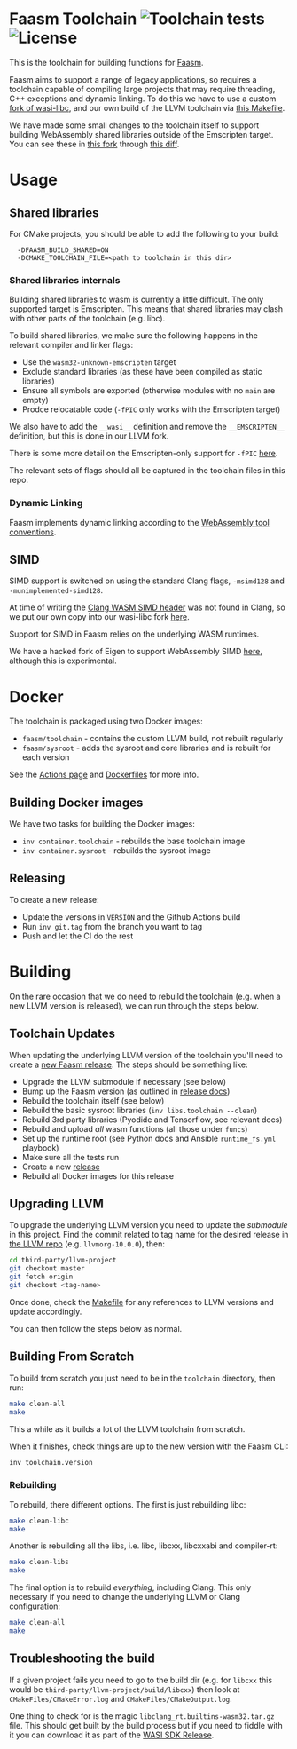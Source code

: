 # Faasm Toolchain ![Toolchain tests](https://github.com/faasm/faasm-toolchain/workflows/Build/badge.svg) ![License](https://img.shields.io/github/license/faasm/faasm-toolchain.svg)

This is the toolchain for building functions for
[Faasm](https://github.com/faasm/faasm).

Faasm aims to support a range of legacy applications, so requires a toolchain
capable of compiling large projects that may require threading, C++ exceptions
and dynamic linking. To do this we have to use a custom [fork of
wasi-libc](https://github.com/faasm/wasi-libc), and our own build of the
LLVM toolchain via [this Makefile](Makefile).  

We have made some small changes to the toolchain itself to support building
WebAssembly shared libraries outside of the Emscripten target. You can see these
in [this fork](https://github.com/faasm/llvm-project) through [this
diff](https://github.com/llvm/llvm-project/compare/llvmorg-10.0.1...faasm:faasm).

# Usage

## Shared libraries

For CMake projects, you should be able to add the following to your build:

```
  -DFAASM_BUILD_SHARED=ON
  -DCMAKE_TOOLCHAIN_FILE=<path to toolchain in this dir>
```

### Shared libraries internals

Building shared libraries to wasm is currently a little difficult. The only
supported target is Emscripten. This means that shared libraries may clash with
other parts of the toolchain (e.g. libc).

To build shared libraries, we make sure the following happens in the relevant
compiler and linker flags:

- Use the `wasm32-unknown-emscripten` target
- Exclude standard libraries (as these have been compiled as static libraries)
- Ensure all symbols are exported (otherwise modules with no `main` are empty)
- Prodce relocatable code (`-fPIC` only works with the Emscripten target)

We also have to add the `__wasi__` definition and remove the `__EMSCRIPTEN__` 
definition, but this is done in our LLVM fork.  

There is some more detail on the Emscripten-only support for `-fPIC` 
[here](https://bugs.llvm.org/show_bug.cgi?id=42714).

The relevant sets of flags should all be captured in the toolchain files in this
repo.

### Dynamic Linking

Faasm implements dynamic linking according to the [WebAssembly tool
conventions](https://github.com/WebAssembly/tool-conventions/blob/master/DynamicLinking.md). 

## SIMD

SIMD support is switched on using the standard Clang flags, `-msimd128` and
`-munimplemented-simd128`.  

At time of writing the [Clang WASM SIMD
header](https://github.com/llvm/llvm-project/blob/master/clang/lib/Headers/wasm_simd128.h)
was not found in Clang, so we put our own copy into our wasi-libc fork
[here](https://github.com/faasm/wasi-libc/blob/master/libc-bottom-half/headers/public/wasm_simd128.h). 

Support for SIMD in Faasm relies on the underlying WASM runtimes.

We have a hacked fork of Eigen to support WebAssembly SIMD 
[here](https://github.com/faasm/eigen-git-mirror), although this is
experimental.

# Docker

The toolchain is packaged using two Docker images:

- `faasm/toolchain` - contains the custom LLVM build, not rebuilt regularly
- `faasm/sysroot` - adds the sysroot and core libraries and is rebuilt for each
  version

See the [Actions page](https://github.com/faasm/faasm-toolchain/actions) and
[Dockerfiles](docker) for more info.

## Building Docker images 

We have two tasks for building the Docker images:

- `inv container.toolchain` - rebuilds the base toolchain image
- `inv container.sysroot` - rebuilds the sysroot image

## Releasing

To create a new release:

- Update the versions in `VERSION` and the Github Actions build
- Run `inv git.tag` from the branch you want to tag
- Push and let the CI do the rest

# Building

On the rare occasion that we do need to rebuild the toolchain (e.g. when a new 
LLVM version is released), we can run through the steps below.

## Toolchain Updates

When updating the underlying LLVM version of the toolchain you'll need to create
a [new Faasm
release](https://github.com/lsds/faasm/blob/master/docs/releases.md). The steps
should be something like:

- Upgrade the LLVM submodule if necessary (see below)
- Bump up the Faasm version (as outlined in [release docs](https://github.com/lsds/faasm/blob/master/docs/releases.md))
- Rebuild the toolchain itself (see below)
- Rebuild the basic sysroot libraries (`inv libs.toolchain --clean`)
- Rebuild 3rd party libraries (Pyodide and Tensorflow, see relevant docs)
- Rebuild and upload _all_ wasm functions (all those under `funcs`)
- Set up the runtime root (see Python docs and Ansible `runtime_fs.yml` playbook)
- Make sure all the tests run
- Create a new [release](https://github.com/lsds/faasm/blob/master/docs/releases.md)
- Rebuild all Docker images for this release

## Upgrading LLVM

To upgrade the underlying LLVM version you need to update the _submodule_ in
this project. Find the commit related to tag name for the desired release in
[the LLVM repo](https://github.com/llvm/llvm-project/releases) (e.g.
`llvmorg-10.0.0`), then:

```bash
cd third-party/llvm-project
git checkout master
git fetch origin
git checkout <tag-name>
```

Once done, check the [Makefile](Makefile) for any references to LLVM 
versions and update accordingly.

You can then follow the steps below as normal.

## Building From Scratch

To build from scratch you just need to be in the `toolchain` directory, then
run:

```bash
make clean-all
make
```

This a while as it builds a lot of the LLVM toolchain from scratch.

When it finishes, check things are up to the new version with the Faasm CLI:

```bash
inv toolchain.version
```

### Rebuilding

To rebuild, there different options. The first is just rebuilding libc:

```bash
make clean-libc
make
```

Another is rebuilding all the libs, i.e. libc, libcxx, libcxxabi and
compiler-rt:

```bash
make clean-libs
make
```

The final option is to rebuild _everything_, including Clang. This only
necessary if you need to change the underlying LLVM or Clang configuration:

```bash
make clean-all
make
```

## Troubleshooting the build

If a given project fails you need to go to the build dir (e.g. for `libcxx` this
would be `third-party/llvm-project/build/libcxx`) then look at
`CMakeFiles/CMakeError.log` and `CMakeFiles/CMakeOutput.log`.

One thing to check for is the magic `libclang_rt.builtins-wasm32.tar.gz` file.
This should get built by the build process but if you need to fiddle with it you
can download it as part of the [WASI SDK
Release](https://github.com/CraneStation/wasi-sdk/releases).
